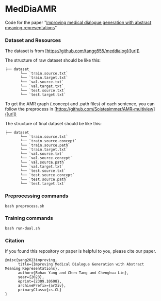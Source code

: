 # MedDiaAMR



Code for the paper "[Improving medical dialogue generation with abstract meaning representations]([url])" 

### Dataset and Resources
The dataset is from [https://github.com/tangg555/meddialog]([url])

The structure of raw dataset should be like this:
```
├── dataset
       └── `train.source.txt`    
       └── `train.target.txt`       
       └── `val.source.txt` 
       └── `val.target.txt` 
       └── `test.source.txt` 
       └── `test.target.txt` 
```
To get the AMR graph (.concept and .path files) of each sentence, you can follow the preprocess in [https://github.com/Soistesimmer/AMR-multiview]([url])

The structure of final dataset should be like this:
```
├── dataset
       └── `train.source.txt`
       └── `train.source.concept`
       └── `train.source.path`
       └── `train.target.txt`       
       └── `val.source.txt`
       └── `val.source.concept`
       └── `val.source.path`
       └── `val.target.txt` 
       └── `test.source.txt`
       └── `test.source.concept`
       └── `test.source.path`
       └── `test.target.txt` 
```
### Preprocessing commands
```
bash preprocess.sh
```
### Training commands
```
bash run-dual.sh
```

### Citation
If you found this repository or paper is helpful to you, please cite our paper.
```
@misc{yang2023improving,
      title={Improving Medical Dialogue Generation with Abstract Meaning Representations}, 
      author={Bohao Yang and Chen Tang and Chenghua Lin},
      year={2023},
      eprint={2309.10608},
      archivePrefix={arXiv},
      primaryClass={cs.CL}
}
```
